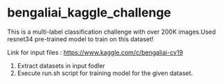 # bengaliai_kaggle_challenge

This is a multi-label classification challenge with over 200K images.Used resnet34 pre-trained model to train on this dataset!

Link for input files : https://www.kaggle.com/c/bengaliai-cv19

1. Extract datasets in input fodler
2. Execute run.sh script for training model for the given dataset.
